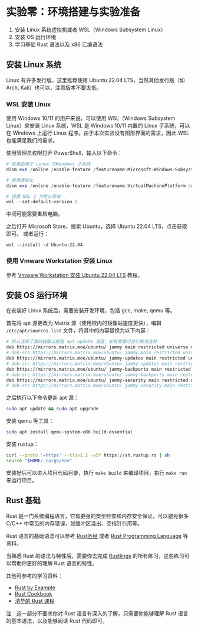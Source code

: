 # 实验零：环境搭建与实验准备

1. 安装 Linux 系统虚拟机或者 WSL（Windows Subsystem Linux）
2. 安装 OS 运行环境
3. 学习基础 Rust 语法以及 x86 汇编语法

## 安装 Linux 系统

Linux 有许多发行版，这里推荐使用 Ubuntu 22.04 LTS，当然其他发行版（如 Arch, Kali）也可以，注意版本不要太低。

### WSL 安装 Linux

使用 Windows 10/11 的用户来说，可以使用 WSL（Windows Subsystem Linux）来安装 Linux 系统，WSL 是 Windows 10/11 内置的 Linux 子系统，可以在 Windows 上运行 Linux 程序。由于本次实验没有图形界面的需求，因此 WSL 也能满足我们的需求。

使用管理员权限打开 PowerShell，输入以下命令：

```powershell
# 启用适用于 Linux 的Windows 子系统
dism.exe /online /enable-feature /featurename:Microsoft-Windows-Subsystem-Linux /all /norestart

# 启用虚拟化
dism.exe /online /enable-feature /featurename:VirtualMachinePlatform /all /norestart

# 设置 WSL 2 为默认版本
wsl --set-default-version 2
```

中间可能需要重启电脑。

之后打开 Microsoft Store，搜索 Ubuntu，选择 Ubuntu 22.04 LTS，点击获取即可。 或者运行：
```
wsl --install -d Ubuntu-22.04
```

### 使用 Vmware Workstation 安装 Linux

参考 [Vmware Workstation 安装 Ubuntu 22.04 LTS](https://zhuanlan.zhihu.com/p/569274366) 教程。

## 安装 OS 运行环境

在安装好 Linux 系统后，需要安装开发环境，包括 gcc, make, qemu 等。

首先将 apt 源更改为 Matrix 源（使用校内的镜像站速度更快），编辑 `/etc/apt/sources.list` 文件，将其中的内容替换为以下内容：

```bash
# 默认注释了源码镜像以提高 apt update 速度，如有需要可自行取消注释
deb https://mirrors.matrix.moe/ubuntu/ jammy main restricted universe multiverse
# deb-src https://mirrors.matrix.moe/ubuntu/ jammy main restricted universe multiverse
deb https://mirrors.matrix.moe/ubuntu/ jammy-updates main restricted universe multiverse
# deb-src https://mirrors.matrix.moe/ubuntu/ jammy-updates main restricted universe multiverse
deb https://mirrors.matrix.moe/ubuntu/ jammy-backports main restricted universe multiverse
# deb-src https://mirrors.matrix.moe/ubuntu/ jammy-backports main restricted universe multiverse
deb https://mirrors.matrix.moe/ubuntu/ jammy-security main restricted universe multiverse
# deb-src https://mirrors.matrix.moe/ubuntu/ jammy-security main restricted universe multiverse
```

之后执行以下命令更新 apt 源：

```bash
sudo apt update && sudo apt upgrade
```

安装 qemu 等工具：

```bash
sudo apt install qemu-system-x86 build-essential
```

安装 rustup：

```bash
curl --proto '=https' --tlsv1.2 -sSf https://sh.rustup.rs | sh
source "$HOME/.cargo/env"
```

安装好后可以进入项目代码目录，执行 `make build` 来编译项目，执行 `make run` 来运行项目。

## Rust 基础

Rust 是一门系统编程语言，它有更强的类型检查和内存安全保证，可以避免很多 C/C++ 中常见的内存错误，如缓冲区溢出、空指针引用等。

Rust 语言的基础语法可以参考 [Rust圣经](https://course.rs/) 或者 [Rust Programming Language](https://doc.rust-lang.org/book/) 等资料。

当熟悉 Rust 的语法与特性后，需要你去完成 [Rustlings](https://github.com/rust-lang/rustlings) 的所有练习，这些练习可以帮助你更好的理解 Rust 语言的特性。

其他可参考的学习资料：
- [Rust by Example](https://doc.rust-lang.org/rust-by-example/)
- [Rust Cookbook](https://rust-lang-nursery.github.io/rust-cookbook/)
- [清华的 Rust 课程](https://lab.cs.tsinghua.edu.cn/rust/)

注：这一部分不要求你对 Rust 语言有深入的了解，只需要你能够理解 Rust 语言的基本语法，以及能够阅读 Rust 代码即可。